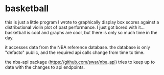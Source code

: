 # basketball

this is just a little program I wrote to graphically display box scores against a 
distributional violin plot of past performance. I just got bored with it... 
basketball is cool and graphs are cool, but there is only so much time in the day.

it accesses data from the NBA reference database. the database is only "defacto" 
public, and the required api calls change from time to time. 

the nba-api package (https://github.com/swar/nba_api) tries to keep up to date with the changes to api endpoints.
